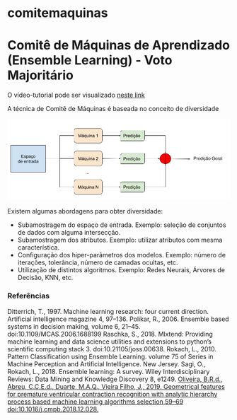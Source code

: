 # comitemaquinas
<h1>Comitê de Máquinas de Aprendizado (Ensemble Learning) - Voto Majoritário</h1>
<p>O vídeo-tutorial pode ser visualizado <a href="https://www.youtube.com/watch?v=41yF29X8QTA">neste link</a></p>
<p>A técnica de Comitê de Máquinas é baseada no conceito de diversidade</p>

<img src="img/ComiteMaquinasGeral.png">

<p>Existem algumas abordagens para obter diversidade:</p>
<ul>
<li>Subamostragem do espaço de entrada. Exemplo: seleção de conjuntos de dados com alguma intersecção.</li>
<li>Subamostragem dos atributos. Exemplo: utilizar atributos com mesma característica.</li>
<li>Configuração dos hiper-parâmetros dos modelos. Exemplo: número de iterações, tolerância, número de camadas ocultas, etc.</li>
<li>Utilização de distintos algoritmos. Exemplo: Redes Neurais, Árvores de Decisão, KNN, etc.</li>
</ul>

<h3>Referências</h3>
Ditterrich, T., 1997. Machine learning research: four current direction. Artificial intelligence magazine 4, 97–136.
Polikar, R., 2006. Ensemble based systems in decision making, volume 6, 21–45. doi:10.1109/MCAS.2006.1688199
Raschka, S., 2018. Mlxtend: Providing machine learning and data science utilities and extensions to python’s scientific computing stack 3. doi:10.21105/joss.00638.
Rokach, L., 2010. Pattern Classification using Ensemble Learning. volume 75 of Series in Machine Perception and Artificial Intelligence. New Jersey.
Sagi, O., Rokach, L., 2018. Ensemble learning: A survey. Wiley Interdisciplinary Reviews: Data Mining and Knowledge Discovery 8, e1249.
<a href="https://www.sciencedirect.com/science/article/abs/pii/S0169260718312434">Oliveira, B.R.d., Abreu, C.C.E.d., Duarte, M.A.Q., Vieira Filho, J., 2019. Geometrical features for premature ventricular contraction recognition with analytic hierarchy process based machine learning algorithms selection,59–69 doi:10.1016/j.cmpb.2018.12.028.</a>

